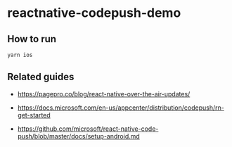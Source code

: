 # reactnative-codepush-demo

## How to run

```sh
yarn ios
```

## Related guides

- https://pagepro.co/blog/react-native-over-the-air-updates/

- https://docs.microsoft.com/en-us/appcenter/distribution/codepush/rn-get-started

- https://github.com/microsoft/react-native-code-push/blob/master/docs/setup-android.md

